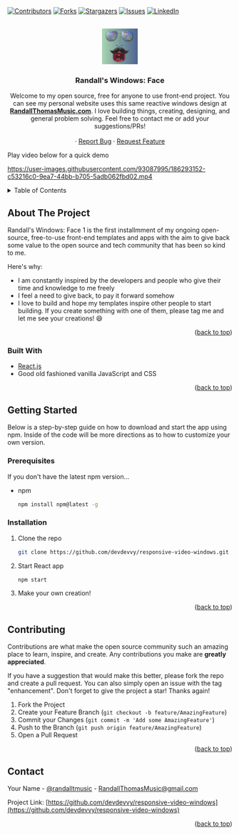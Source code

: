<div id="top"></div>


<!-- PROJECT SHIELDS -->

[![Contributors][contributors-shield]][contributors-url]
[![Forks][forks-shield]][forks-url]
[![Stargazers][stars-shield]][stars-url]
[![Issues][issues-shield]][issues-url]
[![LinkedIn][linkedin-shield]][linkedin-url]



<!-- PROJECT LOGO -->
<br />
<div align="center">
  <div style="border-radius: 25px 25px">
  <a href="https://randallthomasmusic.com">
    <img src="src/assets/ScreenShot.png" alt="Screen Shot" width="80" height="80">
  </a>
  </div>
  <h3 align="center">Randall's Windows: Face</h3>

  <p align="center">
    Welcome to my open source, free for anyone to use front-end project. You can see my personal website uses this same reactive windows design at 
    <a href="https://github.com/othneildrew/Best-README-Template"><strong>RandallThomasMusic.com</strong></a>. I love building things, creating, designing, and general problem solving. Feel free to contact me or add your suggestions/PRs!
    <br />
    <br />
    ·
    <a href="https://github.com/othneildrew/Best-README-Template/issues">Report Bug</a>
    ·
    <a href="https://github.com/othneildrew/Best-README-Template/issues">Request Feature</a>
  </p>
</div>

Play video below for a quick demo

https://user-images.githubusercontent.com/93087995/186293152-c53216c0-9ea7-44bb-b705-5adb062fbd02.mp4



<!-- TABLE OF CONTENTS -->
<details>
  <summary>Table of Contents</summary>
  <ol>
    <li>
      <a href="#about-the-project">About The Project</a>
      <ul>
        <li><a href="#built-with">Built With</a></li>
      </ul>
    </li>
    <li>
      <a href="#getting-started">Getting Started</a>
      <ul>
        <li><a href="#prerequisites">Prerequisites</a></li>
        <li><a href="#installation">Installation</a></li>
      </ul>
    </li>
   
    <li><a href="#contributing">Contributing</a></li>
   
    <li><a href="#contact">Contact</a></li>
   
  </ol>
</details>



<!-- ABOUT THE PROJECT -->
## About The Project

Randall's Windows: Face 1 is the first installmment of my ongoing open-source, free-to-use front-end templates and apps with the aim to give back some value to the open source and tech community that has been so kind to me.


Here's why:
* I am constantly inspired by the developers and people who give their time and knowledge to me freely
* I feel a need to give back, to pay it forward somehow
* I love to build and hope my templates inspire other people to start building. If you create something with one of them, please tag me and let me see your creations! :smile:


<p align="right">(<a href="#top">back to top</a>)</p>



### Built With

* [React.js](https://reactjs.org/)
* Good old fashioned vanilla JavaScript and CSS

<p align="right">(<a href="#top">back to top</a>)</p>



<!-- GETTING STARTED -->
## Getting Started
Below is a step-by-step guide on how to download and start the app using npm. Inside of the code will be more directions as to how to customize your own version.

### Prerequisites

If you don't have the latest npm version...
* npm
  ```sh
  npm install npm@latest -g
  ```

### Installation

1. Clone the repo
   ```sh
   git clone https://github.com/devdevvy/responsive-video-windows.git
   ```
3. Start React app
   ```sh
   npm start
   ```
4. Make your own creation!




<p align="right">(<a href="#top">back to top</a>)</p>



<!-- CONTRIBUTING -->
## Contributing

Contributions are what make the open source community such an amazing place to learn, inspire, and create. Any contributions you make are **greatly appreciated**.

If you have a suggestion that would make this better, please fork the repo and create a pull request. You can also simply open an issue with the tag "enhancement".
Don't forget to give the project a star! Thanks again!

1. Fork the Project
2. Create your Feature Branch (`git checkout -b feature/AmazingFeature`)
3. Commit your Changes (`git commit -m 'Add some AmazingFeature'`)
4. Push to the Branch (`git push origin feature/AmazingFeature`)
5. Open a Pull Request

<p align="right">(<a href="#top">back to top</a>)</p>



<!-- CONTACT -->
## Contact

Your Name - [@randalltmusic](https://twitter.com/randalltmusic) - RandallThomasMusic@gmail.com

Project Link: [https://github.com/devdevvy/responsive-video-windows](https://github.com/devdevvy/responsive-video-windows)



<p align="right">(<a href="#top">back to top</a>)</p>



<!-- MARKDOWN LINKS & IMAGES -->
<!-- https://www.markdownguide.org/basic-syntax/#reference-style-links -->
[contributors-shield]: https://img.shields.io/github/contributors/devdevvy/responsive-video-windows.svg?style=for-the-badge
[contributors-url]: https://github.com/devdevvy/responsive-video-windows/graphs/contributors
[forks-shield]: https://img.shields.io/github/forks/devdevvy/responsive-video-windows.svg?style=for-the-badge
[forks-url]: https://github.com/devdevvy/responsive-video-windows/network/members
[stars-shield]: https://img.shields.io/github/stars/devdevvy/responsive-video-windows.svg?style=for-the-badge
[stars-url]: https://github.com/devdevvy/responsive-video-windows/stargazers
[issues-shield]: https://img.shields.io/github/issues/devdevvy/responsive-video-windows.svg?style=for-the-badge
[issues-url]: https://github.com/devdevvy/responsive-video-windows/issues
[linkedin-shield]: https://img.shields.io/badge/-LinkedIn-black.svg?style=for-the-badge&logo=linkedin&colorB=555
[linkedin-url]: https://linkedin.com/in/randall-thomas-music
[product-screenshot]: images/screenshot.png

